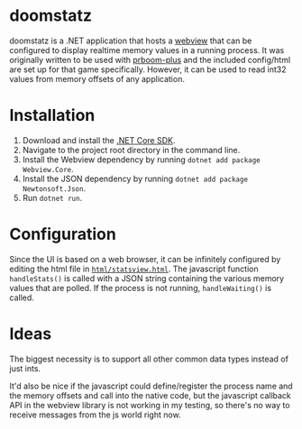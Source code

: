 # doomstatz

doomstatz is a .NET application that hosts a [webview](https://github.com/webview-cs/webview-cs) that can be configured to display realtime memory values in a running process. It was originally written to be used with [prboom-plus](https://sourceforge.net/projects/prboom-plus/) and the included config/html are set up for that game specifically. However, it can be used to read int32 values from memory offsets of any application.

# Installation

1. Download and install the [.NET Core SDK](https://dotnet.microsoft.com/download).
2. Navigate to the project root directory in the command line.
3. Install the Webview dependency by running `dotnet add package Webview.Core`.
4. Install the JSON dependency by running `dotnet add package Newtonsoft.Json`.
5. Run `dotnet run`.

# Configuration

Since the UI is based on a web browser, it can be infinitely configured by editing the html file in [`html/statsview.html`](./html/statsview.html). The javascript function `handleStats()` is called with a JSON string containing the various memory values that are polled. If the process is not running, `handleWaiting()` is called.

# Ideas

The biggest necessity is to support all other common data types instead of just ints.

It'd also be nice if the javascript could define/register the process name and the memory offsets and call into the native code, but the javascript callback API in the webview library is not working in my testing, so there's no way to receive messages from the js world right now.
